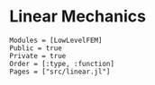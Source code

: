 # Linear Mechanics

```@autodocs
Modules = [LowLevelFEM]
Public = true
Private = true
Order = [:type, :function]
Pages = ["src/linear.jl"]
```
